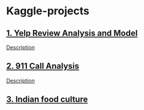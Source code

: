 # Kaggle-projects

## [1. Yelp Review Analysis and Model ](https://github.com/irenechang1510/Udemy-projects/blob/main/NLP/Natural%20Language%20Processing%20Project.ipynb)
[Description](https://www.kaggle.com/c/yelp-recsys-2013)

## [2. 911 Call Analysis](https://github.com/irenechang1510/Udemy-projects/blob/main/911-call/01-911%20Calls%20Data%20Capstone%20Project.ipynb)
[Description](https://www.kaggle.com/mchirico/montcoalert)

## [3. Indian food culture](https://github.com/irenechang1510/Kaggle-projects/tree/main/Indian-food)
